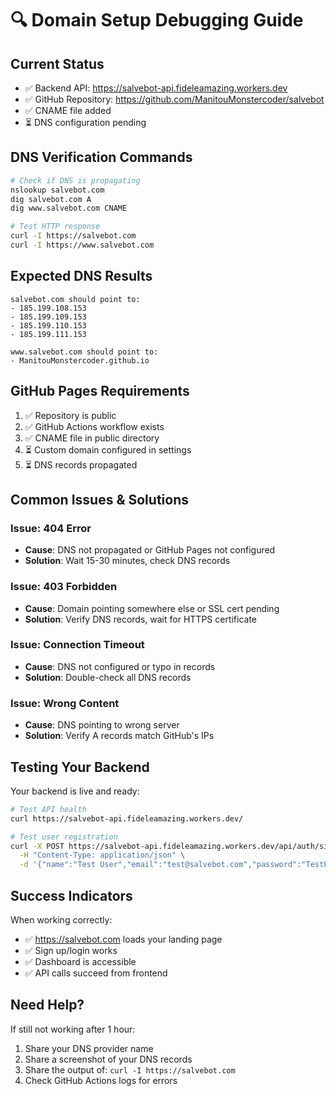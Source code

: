 # 🔍 Domain Setup Debugging Guide

## Current Status
- ✅ Backend API: https://salvebot-api.fideleamazing.workers.dev
- ✅ GitHub Repository: https://github.com/ManitouMonstercoder/salvebot
- ✅ CNAME file added
- ⏳ DNS configuration pending

## DNS Verification Commands

```bash
# Check if DNS is propagating
nslookup salvebot.com
dig salvebot.com A
dig www.salvebot.com CNAME

# Test HTTP response
curl -I https://salvebot.com
curl -I https://www.salvebot.com
```

## Expected DNS Results
```
salvebot.com should point to:
- 185.199.108.153
- 185.199.109.153  
- 185.199.110.153
- 185.199.111.153

www.salvebot.com should point to:
- ManitouMonstercoder.github.io
```

## GitHub Pages Requirements
1. ✅ Repository is public
2. ✅ GitHub Actions workflow exists
3. ✅ CNAME file in public directory
4. ⏳ Custom domain configured in settings
5. ⏳ DNS records propagated

## Common Issues & Solutions

### Issue: 404 Error
- **Cause**: DNS not propagated or GitHub Pages not configured
- **Solution**: Wait 15-30 minutes, check DNS records

### Issue: 403 Forbidden  
- **Cause**: Domain pointing somewhere else or SSL cert pending
- **Solution**: Verify DNS records, wait for HTTPS certificate

### Issue: Connection Timeout
- **Cause**: DNS not configured or typo in records
- **Solution**: Double-check all DNS records

### Issue: Wrong Content
- **Cause**: DNS pointing to wrong server
- **Solution**: Verify A records match GitHub's IPs

## Testing Your Backend
Your backend is live and ready:
```bash
# Test API health
curl https://salvebot-api.fideleamazing.workers.dev/

# Test user registration  
curl -X POST https://salvebot-api.fideleamazing.workers.dev/api/auth/signup \
  -H "Content-Type: application/json" \
  -d '{"name":"Test User","email":"test@salvebot.com","password":"TestPassword123"}'
```

## Success Indicators
When working correctly:
- ✅ https://salvebot.com loads your landing page
- ✅ Sign up/login works
- ✅ Dashboard is accessible
- ✅ API calls succeed from frontend

## Need Help?
If still not working after 1 hour:
1. Share your DNS provider name
2. Share a screenshot of your DNS records  
3. Share the output of: `curl -I https://salvebot.com`
4. Check GitHub Actions logs for errors
